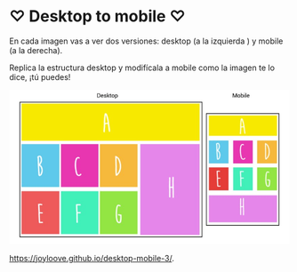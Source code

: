# ♡ Desktop to mobile ♡

En cada imagen vas a ver dos versiones: desktop (a la izquierda ) y mobile (a la derecha).

Replica la estructura desktop y modifícala a mobile como la imagen te lo dice, ¡tú puedes!


![example3.jpg](assets/images/example3.jpg)


https://joyloove.github.io/desktop-mobile-3/.
